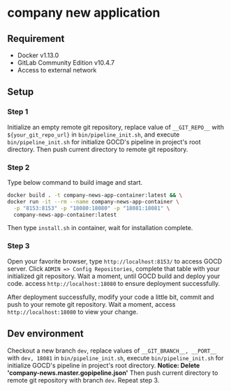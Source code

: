# company new application

## Requirement

* Docker v1.13.0
* GitLab Community Edition v10.4.7
* Access to external network


## Setup

### Step 1
Initialize an empty remote git repository, replace value of `__GIT_REPO__` with `${your_git_repo_url}` in `bin/pipeline_init.sh`, and execute `bin/pipeline_init.sh` for initialize GOCD's pipeline in project's root directory.
Then push current directory to remote git repository.

### Step 2
Type below command to build image and start.

```bash
docker build . -t company-news-app-container:latest && \
docker run -it --rm --name company-news-app-container \
  -p "8153:8153" -p "18080:18080" -p "18081:18081" \
  company-news-app-container:latest
```

Then type `install.sh` in container, wait for installation complete.

### Step 3
Open your favorite browser, type `http://localhost:8153/` to access GOCD server.
Click `ADMIN => Config Repositories`, complete that table with your initialized git repository.
Wait a moment, until GOCD build and deploy your code. access `http://localhost:18080` to ensure deployment successfully. 

After deployment successfully, modify your code a little bit, commit and push to your remote git repository. Wait a moment, access `http://localhost:18080` to view your change.


## Dev environment
Checkout a new branch `dev`, replace values of `__GIT_BRANCH__, __PORT__` with `dev, 18081` in `bin/pipeline_init.sh`, execute `bin/pipeline_init.sh` for initialize GOCD's pipeline in project's root directory. 
**Notice: Delete 'company-news.master.gopipeline.json'**
Then push current directory to remote git repository with branch `dev`. 
Repeat step 3.
